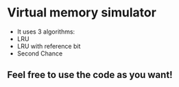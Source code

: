 # Virtual memory simulator

- It uses 3 algorithms: 
- LRU
- LRU with reference bit
- Second Chance

## Feel free to use the code as you want!
